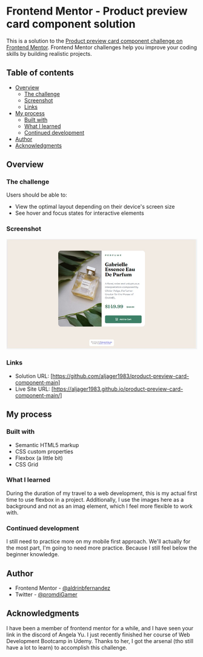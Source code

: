 # Frontend Mentor - Product preview card component solution

This is a solution to the [Product preview card component challenge on Frontend Mentor](https://www.frontendmentor.io/challenges/product-preview-card-component-GO7UmttRfa). Frontend Mentor challenges help you improve your coding skills by building realistic projects. 

## Table of contents

- [Overview](#overview)
  - [The challenge](#the-challenge)
  - [Screenshot](#screenshot)
  - [Links](#links)
- [My process](#my-process)
  - [Built with](#built-with)
  - [What I learned](#what-i-learned)
  - [Continued development](#continued-development)
- [Author](#author)
- [Acknowledgments](#acknowledgments)

## Overview

### The challenge

Users should be able to:

- View the optimal layout depending on their device's screen size
- See hover and focus states for interactive elements

### Screenshot

![](./screenshot.jpg)



### Links

- Solution URL: [https://github.com/aljager1983/product-preview-card-component-main]
- Live Site URL: [https://aljager1983.github.io/product-preview-card-component-main/]

## My process

### Built with

- Semantic HTML5 markup
- CSS custom properties
- Flexbox (a little bit)
- CSS Grid

### What I learned

During the duration of my travel to a web development, this is my actual first time to use flexbox in a project. Additionally, I use the images here as a background and not as an imag element, which I feel more flexible to work with.


### Continued development

I still need to practice more on my mobile first approach. We'll actually for the most part, I'm going to need more practice. Because I still feel below the beginner knowledge.


## Author

- Frontend Mentor - [@aldrinbfernandez](https://www.frontendmentor.io/profile/aldrinbfernandez)
- Twitter - [@promdiGamer](https://twitter.com/promdiGamer)


## Acknowledgments

I have been a member of frontend mentor for a while, and I have seen your link in the discord of Angela Yu. I just recently finished her course of Web Development Bootcamp in Udemy. Thanks to her, I got the arsenal (tho still have a lot to learn) to accomplish this challenge.
